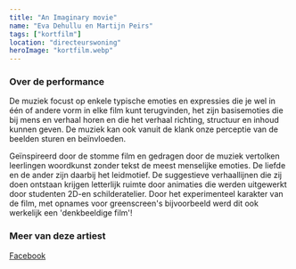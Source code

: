 ```yaml
---
title: "An Imaginary movie"
name: "Eva Dehullu en Martijn Peirs"
tags: ["kortfilm"]
location: "directeurswoning"
heroImage: "kortfilm.webp"
---
```


### Over de performance

De muziek focust op enkele typische emoties en expressies die je wel in één of andere vorm in elke film kunt terugvinden, het zijn basisemoties die bij mens en verhaal horen en die het verhaal richting, structuur en inhoud kunnen geven. De muziek kan ook vanuit de klank onze perceptie van de beelden sturen en beïnvloeden.

Geïnspireerd door de stomme film en gedragen door de muziek vertolken leerlingen woordkunst zonder tekst de meest menselijke emoties. De liefde en de ander zijn daarbij het leidmotief. De suggestieve verhaallijnen die zij doen ontstaan krijgen letterlijk ruimte door animaties die werden uitgewerkt door studenten 2D-en schilderatelier. Door het experimenteel karakter van de film, met opnames voor greenscreen's bijvoorbeeld werd dit ook werkelijk een 'denkbeeldige film'!

### Meer van deze artiest

[Facebook](https://www.facebook.com/kunstacademiezwevegem)
